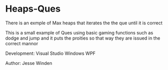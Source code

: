 # Heaps-Ques

There is an exmple of Max heaps that iterates the the que until it is correct

This is a small example of Ques using basic gaming functions such as dodge and jump and it puts the proities so that way they
are issued in the correct mannor

Development:
Visual Studio
Windows WPF

Author:
Jesse Winden
